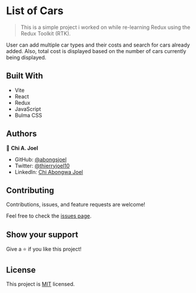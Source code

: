 # List of Cars

> This is a simple project i worked on while re-learning Redux using the Redux Toolkit (RTK).

User can add multiple car types and their costs and search for cars already added. Also, total cost is displayed based on the number of cars currently being displayed.

## Built With

- Vite
- React
- Redux
- JavaScript
- Bulma CSS

## Authors

👤 **Chi A. Joel**

- GitHub: [@abongsjoel](https://github.com/abongsjoel)
- Twitter: [@thierryjoel10](https://twitter.com/ThierryJoel10)
- LinkedIn: [Chi Abongwa Joel](https://www.linkedin.com/in/joel-chi-b4285a97/)

## Contributing

Contributions, issues, and feature requests are welcome!

Feel free to check the [issues page](https://github.com/abongsjoel/cars/issues).

## Show your support

Give a ⭐️ if you like this project!

## License

  <p>This project is <a href="../main/LICENSE">MIT</a> licensed.</p>
